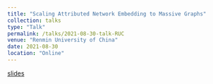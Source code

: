```yaml
---
title: "Scaling Attributed Network Embedding to Massive Graphs"
collection: talks
type: "Talk"
permalink: /talks/2021-08-30-talk-RUC
venue: "Renmin University of China"
date: 2021-08-30
location: "Online"
---
```


[slides](https://renchi.ac.cn/files/talk-RUC.pdf)